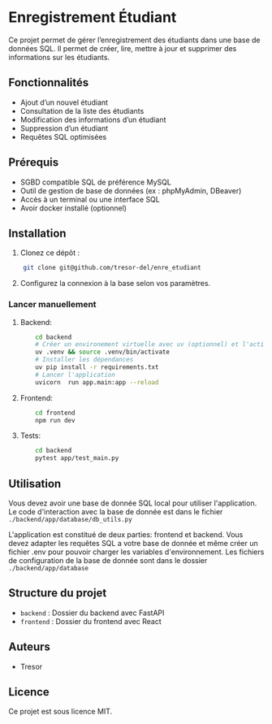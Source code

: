# Enregistrement Étudiant

Ce projet permet de gérer l’enregistrement des étudiants dans une base de données SQL. Il permet de créer, lire, mettre à jour et supprimer des informations sur les étudiants.

## Fonctionnalités

- Ajout d’un nouvel étudiant
- Consultation de la liste des étudiants
- Modification des informations d’un étudiant
- Suppression d’un étudiant
- Requêtes SQL optimisées

## Prérequis

- SGBD compatible  SQL de préférence MySQL 
- Outil de gestion de base de données (ex : phpMyAdmin, DBeaver)
- Accès à un terminal ou une interface SQL
- Avoir docker  installé (optionnel)

## Installation

1. Clonez ce dépôt :

```bash
    git clone git@github.com/tresor-del/enre_etudiant
```
2. Configurez la connexion à la base selon vos paramètres.


### Lancer manuellement

1. Backend: 

    ```bash
        cd backend
        # Créer un environement virtuelle avec uv (optionnel) et l'activer 
        uv .venv && source .venv/bin/activate
        # Installer les dépendances
        uv pip install -r requirements.txt
        # Lancer l'application
        uvicorn  run app.main:app --reload
    ```

2. Frontend: 

    ```bash
        cd frontend 
        npm run dev
    ```

3. Tests:

    ```bash
        cd backend
        pytest app/test_main.py
    ```


## Utilisation

Vous devez avoir une base de donnée SQL local pour utiliser l'application. Le code d'interaction avec la base de donnée est dans le  fichier `./backend/app/database/db_utils.py`

L'application est constitué de deux parties: frontend et backend. Vous devez adapter les requêtes SQL a votre base de donnée et même créer un fichier .env pour pouvoir charger les variables d'environnement. Les fichiers de configuration de la base de donnée sont dans le dossier `./backend/app/database`

## Structure du projet

- `backend` :  Dossier du backend avec FastAPI
- `frontend` : Dossier du frontend avec React

## Auteurs

- Tresor

## Licence

Ce projet est sous licence MIT.